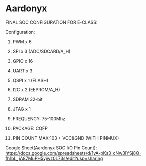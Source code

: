 # Aardonyx

FINAL SOC CONFIGURATION FOR E-CLASS:

Configuration:
1. PWM x 6
2. SPI x 3              (ADC/SDCARD/A_H)
3. GPIO x 16
4. UART x 3
5. QSPI x 1             (FLASH)
6. I2C x 2              (EEPROM/A_H)
7. SDRAM 32-bit
8. JTAG x 1 


9. FREQUENCY: 75-100Mhz
10. PACKAGE: CQFP
11. PIN COUNT MAX:103 + VCC&GND (WITH PINMUX)

Google Sheet(Aardonyx SOC I/O Pin Count):
https://docs.google.com/spreadsheets/d/1yA-pKs3_cNw3IYSj8Q-fh1bL_jA87MuPH5vjwz0L73s/edit?usp=sharing


